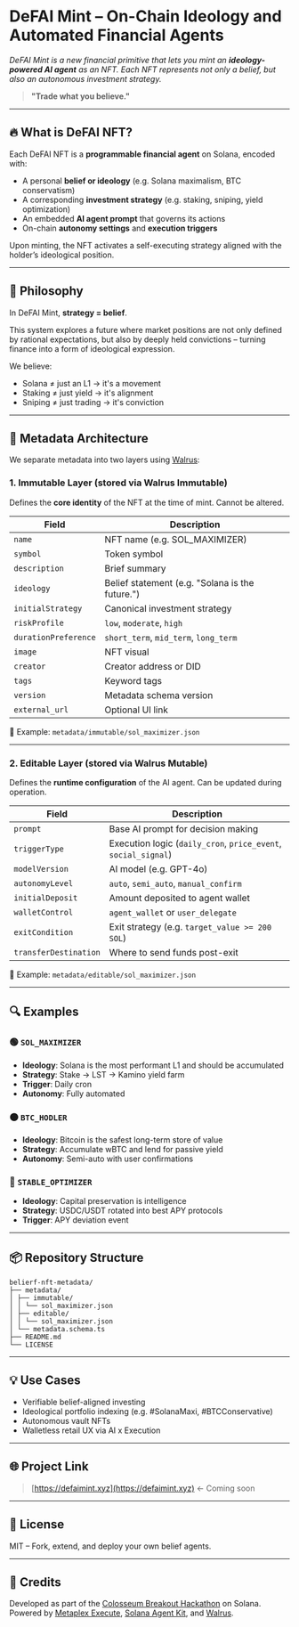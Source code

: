 # DeFAI Mint – On-Chain Ideology and Automated Financial Agents

_DeFAI Mint is a new financial primitive that lets you mint an **ideology-powered AI agent** as an NFT. Each NFT represents not only a belief, but also an autonomous investment strategy._

> **"Trade what you believe."**

---

## 🔥 What is DeFAI NFT?

Each DeFAI NFT is a **programmable financial agent** on Solana, encoded with:

- A personal **belief or ideology** (e.g. Solana maximalism, BTC conservatism)
- A corresponding **investment strategy** (e.g. staking, sniping, yield optimization)
- An embedded **AI agent prompt** that governs its actions
- On-chain **autonomy settings** and **execution triggers**

Upon minting, the NFT activates a self-executing strategy aligned with the holder’s ideological position.

---

## 🧠 Philosophy

In DeFAI Mint, **strategy = belief**.

This system explores a future where market positions are not only defined by rational expectations, but also by deeply held convictions – turning finance into a form of ideological expression.

We believe:

- Solana ≠ just an L1 → it's a movement
- Staking ≠ just yield → it's alignment
- Sniping ≠ just trading → it's conviction

---

## 🧾 Metadata Architecture

We separate metadata into two layers using [Walrus](https://github.com/synonymdev/walrus):

### 1. **Immutable Layer (stored via Walrus Immutable)**

Defines the **core identity** of the NFT at the time of mint. Cannot be altered.

| Field                | Description                                     |
| -------------------- | ----------------------------------------------- |
| `name`               | NFT name (e.g. SOL_MAXIMIZER)                   |
| `symbol`             | Token symbol                                    |
| `description`        | Brief summary                                   |
| `ideology`           | Belief statement (e.g. "Solana is the future.") |
| `initialStrategy`    | Canonical investment strategy                   |
| `riskProfile`        | `low`, `moderate`, `high`                       |
| `durationPreference` | `short_term`, `mid_term`, `long_term`           |
| `image`              | NFT visual                                      |
| `creator`            | Creator address or DID                          |
| `tags`               | Keyword tags                                    |
| `version`            | Metadata schema version                         |
| `external_url`       | Optional UI link                                |

📁 Example:
`metadata/immutable/sol_maximizer.json`

---

### 2. **Editable Layer (stored via Walrus Mutable)**

Defines the **runtime configuration** of the AI agent. Can be updated during operation.

| Field                 | Description                                                    |
| --------------------- | -------------------------------------------------------------- |
| `prompt`              | Base AI prompt for decision making                             |
| `triggerType`         | Execution logic (`daily_cron`, `price_event`, `social_signal`) |
| `modelVersion`        | AI model (e.g. GPT-4o)                                         |
| `autonomyLevel`       | `auto`, `semi_auto`, `manual_confirm`                          |
| `initialDeposit`      | Amount deposited to agent wallet                               |
| `walletControl`       | `agent_wallet` or `user_delegate`                              |
| `exitCondition`       | Exit strategy (e.g. `target_value >= 200 SOL`)                 |
| `transferDestination` | Where to send funds post-exit                                  |

📁 Example:
`metadata/editable/sol_maximizer.json`

---

## 🔍 Examples

### 🟢 `SOL_MAXIMIZER`

- **Ideology**: Solana is the most performant L1 and should be accumulated
- **Strategy**: Stake → LST → Kamino yield farm
- **Trigger**: Daily cron
- **Autonomy**: Fully automated

### 🟠 `BTC_HODLER`

- **Ideology**: Bitcoin is the safest long-term store of value
- **Strategy**: Accumulate wBTC and lend for passive yield
- **Autonomy**: Semi-auto with user confirmations

### 🔵 `STABLE_OPTIMIZER`

- **Ideology**: Capital preservation is intelligence
- **Strategy**: USDC/USDT rotated into best APY protocols
- **Trigger**: APY deviation event

---

## 📦 Repository Structure

```
belierf-nft-metadata/
├── metadata/
│ ├── immutable/
│ │ └── sol_maximizer.json
│ ├── editable/
│ │ └── sol_maximizer.json
│ └── metadata.schema.ts
├── README.md
└── LICENSE
```

---

## 💡 Use Cases

- Verifiable belief-aligned investing
- Ideological portfolio indexing (e.g. #SolanaMaxi, #BTCConservative)
- Autonomous vault NFTs
- Walletless retail UX via AI x Execution

---

## 🌐 Project Link

> [https://defaimint.xyz](https://defaimint.xyz) ← Coming soon

---

## 📜 License

MIT – Fork, extend, and deploy your own belief agents.

---

## 🤝 Credits

Developed as part of the [Colosseum Breakout Hackathon](https://colosseum.org/) on Solana.  
Powered by [Metaplex Execute](https://metaplex.com), [Solana Agent Kit](https://github.com/solana-labs/solana-agent-kit), and [Walrus](https://github.com/synonymdev/walrus).
